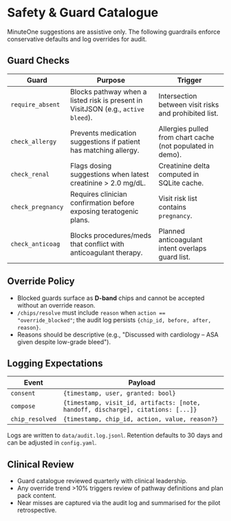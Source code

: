 # Safety & Guard Catalogue

MinuteOne suggestions are assistive only. The following guardrails enforce conservative defaults and log overrides for audit.

## Guard Checks

| Guard | Purpose | Trigger |
| --- | --- | --- |
| `require_absent` | Blocks pathway when a listed risk is present in VisitJSON (e.g., `active bleed`). | Intersection between visit risks and prohibited list. |
| `check_allergy` | Prevents medication suggestions if patient has matching allergy. | Allergies pulled from chart cache (not populated in demo). |
| `check_renal` | Flags dosing suggestions when latest creatinine > 2.0 mg/dL. | Creatinine delta computed in SQLite cache. |
| `check_pregnancy` | Requires clinician confirmation before exposing teratogenic plans. | Visit risk list contains `pregnancy`. |
| `check_anticoag` | Blocks procedures/meds that conflict with anticoagulant therapy. | Planned anticoagulant intent overlaps guard list. |

## Override Policy

- Blocked guards surface as **D-band** chips and cannot be accepted without an override reason.
- `/chips/resolve` must include `reason` when `action == "override_blocked"`; the audit log persists `{chip_id, before, after, reason}`.
- Reasons should be descriptive (e.g., "Discussed with cardiology – ASA given despite low-grade bleed").

## Logging Expectations

| Event | Payload |
| --- | --- |
| `consent` | `{timestamp, user, granted: bool}` |
| `compose` | `{timestamp, visit_id, artifacts: [note, handoff, discharge], citations: [...]}` |
| `chip_resolved` | `{timestamp, chip_id, action, value, reason?}` |

Logs are written to `data/audit.log.jsonl`. Retention defaults to 30 days and can be adjusted in `config.yaml`.

## Clinical Review

- Guard catalogue reviewed quarterly with clinical leadership.
- Any override trend >10% triggers review of pathway definitions and plan pack content.
- Near misses are captured via the audit log and summarised for the pilot retrospective.
